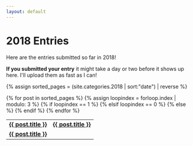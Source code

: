 ```yaml
---
layout: default
---
```


# 2018 Entries

Here are the entries submitted so far in 2018! 

**If you submitted your entry** it might take a day or two before it shows up here. I'll upload them as fast as I can!

{% assign sorted_pages = (site.categories.2018 | sort:"date") | reverse %}
<table>{% for post in sorted_pages %}
  {% assign loopindex = forloop.index | modulo: 3 %}
  {% if loopindex == 1 %}
    <tr><td id="entries"><strong><a href="{{ post.url }}">{{ post.title }}</a></strong></td>
  {% elsif loopindex == 0 %}
    <td id="entries"><strong><a href="{{ post.url }}">{{ post.title }}</a></strong></td></tr>
  {% else %}
    <td id="entries"><strong><a href="{{ post.url }}">{{ post.title }}</a></strong></td>
  {% endif %}
 {% endfor %}</tr></table>
